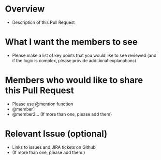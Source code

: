 # Overview

- Description of this Pull Request

# What I want the members to see

- Please make a list of key points that you would like to see reviewed (and if the logic is complex, please provide additional explanations)

# Members who would like to share this Pull Request

- Please use @mention function
- @member1
- @member2... (If more than one, please add them)

# Relevant Issue (optional)

- Links to issues and JIRA tickets on Github
- (If more than one, please add them.)